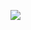 
![](http://os9j59rou.bkt.clouddn.com/15233499350583.jpg?imageView2/0/q/75|watermark/1/image/aHR0cHM6Ly9pLmNyZWF0aXZlY29tbW9ucy5vcmcvbC9ieS1uYy1zYS80LjAvODh4MzEucG5n/dissolve/100/gravity/SouthEast/dx/10/dy/10)
